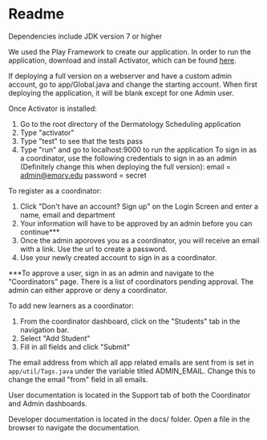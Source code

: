 # Readme 

Dependencies include JDK version 7 or higher

We used the Play Framework to create our application. In order to run the application, download and install Activator, which can be found <a href=https://typesafe.com/activator/docs>here</a>.

If deploying a full version on a webserver and have a custom admin account, go to app/Global.java and change the 
starting account.  When first deploying the application, it will be blank except for one Admin user.

Once Activator is installed:

1. Go to the root directory of the Dermatology Scheduling application
2. Type "activator"
3. Type "test" to see that the tests pass
4. Type "run" and go to localhost:9000 to run the application To sign in as a coordinator, use the following credentials to sign in as an admin (Definitely change this when deploying the full version):
		email = admin@emory.edu
		password = secret


To register as a coordinator:

1. Click "Don't have an account? Sign up" on the Login Screen and enter a name, email and department
2. Your information will have to be approved by an admin before you can continue***
3. Once the admin aporoves you as a coordinator, you will receive an email with a link. Use the url to create a password.
4. Use your newly created account to sign in as a coordinator.


***To approve a user, sign in as an admin and navigate to the "Coordinators" page. There is a list of coordinators pending approval. The admin can either approve or deny a coordinator. 

To add new learners as a coordinator:

1. From the coordinator dashboard, click on the "Students" tab in the navigation bar. 
2. Select "Add Student"
3. Fill in all fields and click "Submit"


The email address from which all app related emails are sent from is set in `app/util/Tags.java` under the variable titled ADMIN_EMAIL.  Change this to change the email "from" field in all emails.

User documentation is located in the Support tab of both the Coordinator and Admin dashboards.

Developer documentation is located in the docs/ folder.  Open a file in the browser to navigate the documentation.